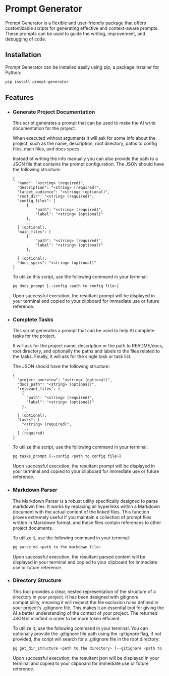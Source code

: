 # Prompt Generator

Prompt Generator is a flexible and user-friendly package that offers customizable scripts for generating effective and
context-aware prompts. These prompts can be used to guide the writing, improvement, and debugging of code.

## Installation

Prompt Generator can be installed easily using pip, a package installer for Python:

```bash
pip install prompt-generator
```

## Features

- ### Generate Project Documentation

  This script generates a prompt that can be used to make the AI write documentation for the project.

  When executed without arguments it will ask for some info about the project, such as the name, description, root
  directory, paths to config files, main files, and docs specs.

  Instead of writing the info manually you can also provide the path to a JSON file that contains the prompt
  configuration.
  The JSON should have the following structure:

  ```
  {
    "name": "<string> (required)",
    "description": "<string> (required)",
    "target_audience": "<string> (optional)",
    "root_dir": "<string> (required)",
    "config_files": [
        {
            "path": "<string> (required)",
            "label": "<string> (optional)"
        },
        ...
    ] (optional),
    "main_files": [
        {
            "path": "<string> (required)",
            "label": "<string> (optional)"
        },
        ...
    ] (optional),
    "docs_specs": "<string> (optional)"
  }
  ```

  To utilize this script, use the following command in your terminal:

  ```bash
  pg docs_prompt [--config <path to config file>]
  ```

  Upon successful execution, the resultant prompt will be displayed in your terminal and copied to your clipboard for
  immediate use or future reference.

- ### Complete Tasks

  This script generates a prompt that can be used to help AI complete tasks for the project.

  It will ask for the project name, description or the path to README/docs, root directory, and optionally the paths and
  labels to the files related to the tasks. Finally, it will ask for the single task or task list.

  The JSON should have the following structure:

  ```
  {
    "project_overview": "<string> (optional)",
    "docs_path": "<string> (optional)",
    "relevant_files": [
      {
        "path": "<string> (required)",
        "label": "<string> (optional)"
      },
      ...
    ] (optional),
    "tasks": [
      "<string> (required)",
      ...
    ] (required)
  }
  ```

  To utilize this script, use the following command in your terminal:

  ```bash
  pg tasks_prompt [--config <path to config file>]
  ```

  Upon successful execution, the resultant prompt will be displayed in your terminal and copied to your clipboard for
  immediate use or future reference.

- ### Markdown Parser

  The Markdown Parser is a robust utility specifically designed to parse markdown files. It works by replacing all
  hyperlinks within a Markdown document with the actual content of the linked files. This function proves extremely
  useful if you maintain a collection of prompt files written in Markdown format, and these files contain references to
  other project documents.

  To utilize it, use the following command in your terminal:

  ```bash
  pg parse_md <path to the markdown file>
  ```

  Upon successful execution, the resultant parsed content will be displayed in your terminal and copied to your
  clipboard for immediate use or future reference.

- ### Directory Structure

  This tool provides a clear, nested representation of the structure of a directory in your project. It has been
  designed with gitignore compatibility, meaning it will respect the file exclusion rules defined in your project's
  .gitignore file. This makes it an essential tool for giving the AI a better understanding of the context of your
  project. The returned JSON is minified in order to be more token efficient.

  To utilize it, use the following command in your terminal. You can optionally provide the .gitignore file path using
  the -gitignore flag, if not provided, the script will search for a .gitignore file in the root directory:

  ```bash
  pg get_dir_structure <path to the directory> [--gitignore <path to the .gitignore file>]
  ```

  Upon successful execution, the resultant json will be displayed in your terminal and copied to your
  clipboard for immediate use or future reference.
